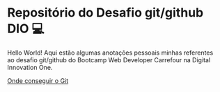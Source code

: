# Repositório do Desafio git/github DIO :computer:

Hello World! Aqui estão algumas anotações pessoais minhas referentes  
ao desafio git/github do Bootcamp Web Developer Carrefour na Digital Innovation One.

[Onde conseguir o Git](https://git-scm.com/)